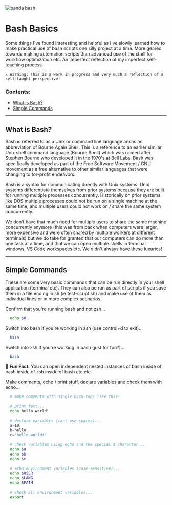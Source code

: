 ![panda bash](https://media.tenor.com/images/ea183b7108f1ca7b4788aea8b3d7a57b/tenor.gif)

# Bash Basics

Some things I've found interesting and helpful as I've slowly learned how to make practical use of bash scripts one silly project at a time. More geared towards making automation scripts than advanced use of the shell for workflow optimization etc. An imperfect reflection of my imperfect self-teaching process.

```
⚠️ Warning: This is a work in progress and very much a reflection of a self-taught perspective!
```

### Contents:
* [What is Bash?](#what-is-bash)
* [Simple Commands](#simple-commands)

---

## What is Bash?

Bash is referred to as a Unix or command line language and is an abbreviation of Bourne Again Shell. This is a reference to an earlier similar Unix shell command language (Bourne Shell) which was named after Stephen Bourne who developed it in the 1970's at Bell Labs. Bash was specifically developed as part of the Free Software Movement / GNU movement as a free alternative to other similar languages that were changing to for-profit endeavors.

Bash is a syntax for communicating directly with Unix systems. Unix systems differentiate themselves from prior systems because they are built for running multiple processes concurrently. Historically on prior systems like DOS multiple processes could not be run on a single machine at the same time, and multiple users could not work on / share the same system concurrently. 

We don't have that much need for multiple users to share the same machine concurrently anymore (this was from back when computers were larger, more expensive and were often shared by multiple workers at different terminals) but we do take for granted that our computers can do more than one task at a time, and that we can open multiple shells in terminal windows, VS Code workspaces etc. We didn't always have these luxuries!

---

## Simple Commands

These are some very basic commands that can be run directly in your shell application (terminal etc). They can also be run as part of scripts if you save them in a file ending in sh (ie test-script.sh) and make use of them as individual lines or in more complex scenarios.

Confirm that you're running bash and not zsh...
```bash
  echo $0
```

Switch into bash if you're working in zsh (use control+d to exit)...
```bash
  bash
```

Switch into zsh if you're working in bash (just for fun?)...
```bash
  bash
```

📌 **Fun Fact:** You can open independent nested instances of bash inside of bash inside of zsh inside of bash etc etc.

Make comments, echo / print stuff, declare variables and check them with echo...
```bash
  # make comments with single hash-tags like this!
  
  # print text...
  echo hello world!
  
  # declare variables (cant use spaces)...
  a=10
  b=hello
  c='hello world!'
  
  # check variables using echo and the special $ charactor...
  echo $a
  echo $b
  echo $c
  
  # echo environment variables (case-sensitive)...
  echo $USER
  echo $LANG
  echo $PATH
  
  # check all environment variables...
  export
```

